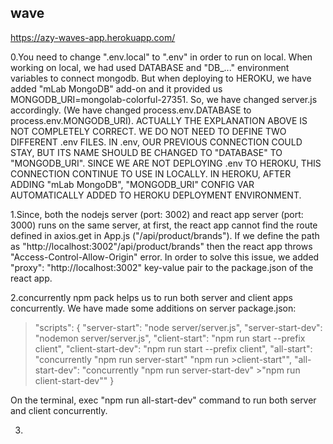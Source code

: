 ## wave

https://azy-waves-app.herokuapp.com/

0.You need to change ".env.local" to ".env" in order to run on local. When working on local, we had used DATABASE and "DB\_..." environment variables to connect mongodb. But when deploying to HEROKU, we have added "mLab MongoDB" add-on and it provided us MONGODB_URI=mongolab-colorful-27351. So, we have changed server.js accordingly. (We have changed process.env.DATABASE to process.env.MONGODB_URI). ACTUALLY THE EXPLANATION ABOVE IS NOT COMPLETELY CORRECT. WE DO NOT NEED TO DEFINE TWO DIFFERENT .env FILES. IN .env, OUR PREVIOUS CONNECTION COULD STAY, BUT ITS NAME SHOULD BE CHANGED TO "DATABASE" TO "MONGODB_URI". SINCE WE ARE NOT DEPLOYING .env TO HEROKU, THIS CONNECTION CONTINUE TO USE IN LOCALLY. IN HEROKU, AFTER ADDING "mLab MongoDB", "MONGODB_URI" CONFIG VAR AUTOMATICALLY ADDED TO HEROKU DEPLOYMENT ENVIRONMENT.

1.Since, both the nodejs server (port: 3002) and react app server (port: 3000) runs on the same server, at first, the react app cannot find the route defined in axios.get in App.js ("/api/product/brands"). If we define the path as "http://localhost:3002"/api/product/brands" then the react app throws "Access-Control-Allow-Origin" error. In order to solve this issue, we added "proxy": "http://localhost:3002" key-value pair to the package.json of the react app.

2.concurrently npm pack helps us to run both server and client apps concurrently. We have made some additions on server package.json:

> "scripts": {
> "server-start": "node server/server.js",
> "server-start-dev": "nodemon server/server.js",
> "client-start": "npm run start --prefix client",
> "client-start-dev": "npm run start --prefix client",
> "all-start": "concurrently \"npm run server-start\" \"npm run >client-start\"",
> "all-start-dev": "concurrently \"npm run server-start-dev\" >\"npm run client-start-dev\""
> }

On the terminal, exec "npm run all-start-dev" command to run both server and client concurrently.

3.
